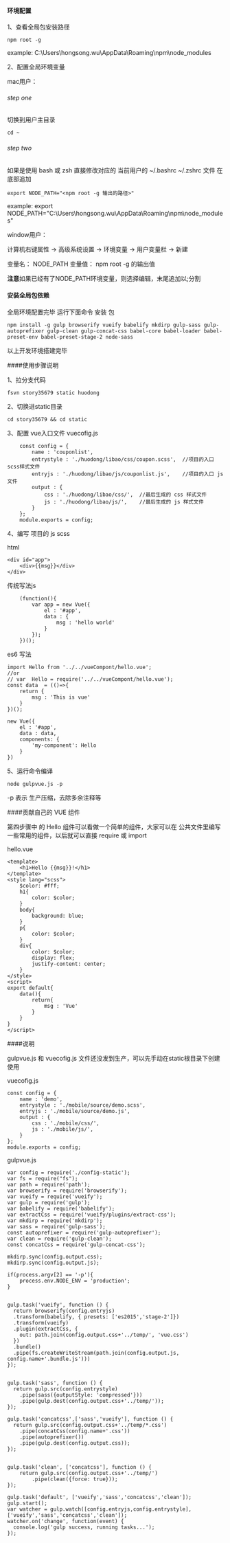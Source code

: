 #### 环境配置

1、查看全局包安装路径

	npm root -g

example: C:\Users\hongsong.wu\AppData\Roaming\npm\node_modules

2、配置全局环境变量

	
mac用户：

###### step one

切换到用户主目录

	cd ~

###### step two

如果是使用 bash 或 zsh 直接修改对应的 当前用户的 ~/.bashrc ~/.zshrc 文件 在底部追加

	export NODE_PATH="<npm root -g 输出的路径>"


example: export NODE_PATH="C:\Users\hongsong.wu\AppData\Roaming\npm\node_modules"



window用户：

计算机右键属性 -> 高级系统设置 -> 环境变量 -> 用户变量栏 -> 新建  

变量名： NODE_PATH 变量值： npm root -g 的输出值

**注意**如果已经有了NODE_PATH环境变量，则选择编辑，末尾追加以;分割

	


#### 安装全局包依赖


全局环境配置完毕 运行下面命令 安装 包

	npm install -g gulp browserify vueify babelify mkdirp gulp-sass gulp-autoprefixer gulp-clean gulp-concat-css babel-core babel-loader babel-preset-env babel-preset-stage-2 node-sass




以上开发环境搭建完毕





####使用步骤说明


1、拉分支代码

	fsvn story35679 static huodong

2、切换进static目录

	cd story35679 && cd static


3、配置 vue入口文件 vuecofig.js


		const config = {
		    name : 'couponlist',
		    entrystyle : './huodong/libao/css/coupon.scss',  //项目的入口 scss样式文件
		    entryjs : './huodong/libao/js/couponlist.js',    //项目的入口 js 文件
		    output : {
		        css : './huodong/libao/css/',  //最后生成的 css 样式文件
		        js : './huodong/libao/js/',    //最后生成的 js 样式文件
		    }
		};
		module.exports = config;


4、编写 项目的 js scss

html

	<div id="app">
        <div>{{msg}}</div>
    </div>
 
传统写法js 

		(function(){
		    var app = new Vue({
		        el : '#app',
		        data : {
		            msg : 'hello world'
		        }
		    });
		})();

es6 写法
	

	import Hello from '../../vueCompont/hello.vue';
	//or
	// var  Hello = require('../../vueCompont/hello.vue');
	const data  = (()=>{
	    return {
	        msg : 'This is vue'
	    }
	})();

	new Vue({
	    el : '#app',
	    data : data,
	    components: {
	        'my-component': Hello
	    }
	})



5、运行命令编译

	node gulpvue.js -p

-p 表示 生产压缩，去除多余注释等




####贡献自己的 VUE 组件


第四步骤中 的 Hello 组件可以看做一个简单的组件，大家可以在 公共文件里编写一些常用的组件，以后就可以直接 require 或 import

hello.vue 

	<template>
    	<h1>Hello {{msg}}!</h1>
	</template>
	<style lang="scss">
	    $color: #fff;
	    h1{
	        color: $color;
	    }
	    body{
	        background: blue;
	    }
	    p{
	        color: $color;
	    }
	    div{
	        color: $color;
	        display: flex;
	        justify-content: center;
	    }
	</style>
	<script>
	export default{
	    data(){
	        return{
	            msg : 'Vue'
	        }
	    }
	}
	</script>

	



####说明

gulpvue.js 和 vuecofig.js 文件还没发到生产，可以先手动在static根目录下创建使用
	

vuecofig.js

	const config = {
	    name : 'demo',
	    entrystyle : './mobile/source/demo.scss',
	    entryjs : './mobile/source/demo.js',
	    output : {
	        css : './mobile/css/',
	        js : './mobile/js/',
	    }
	};
	module.exports = config;


gulpvue.js

	var config = require('./config-static');
	var fs = require("fs");
	var path = require('path');
	var browserify = require('browserify');
	var vueify = require('vueify');
	var gulp = require('gulp');
	var babelify = require('babelify');
	var extractCss = require('vueify/plugins/extract-css');
	var mkdirp = require('mkdirp');
	var sass = require('gulp-sass');
	const autoprefixer = require('gulp-autoprefixer');
	var clean = require('gulp-clean');
	const concatCss = require('gulp-concat-css');

	mkdirp.sync(config.output.css);
	mkdirp.sync(config.output.js);

	if(process.argv[2] == '-p'){
	    process.env.NODE_ENV = 'production';
	}


	gulp.task('vueify', function () {
	  return browserify(config.entryjs)
	  .transform(babelify, { presets: ['es2015','stage-2']})
	  .transform(vueify)
	  .plugin(extractCss, {
	    out: path.join(config.output.css+'../temp/', 'vue.css')
	  })
	  .bundle()
	  .pipe(fs.createWriteStream(path.join(config.output.js, config.name+'.bundle.js')))
	});


	gulp.task('sass', function () {
	  return gulp.src(config.entrystyle)
	    .pipe(sass({outputStyle: 'compressed'}))
	    .pipe(gulp.dest(config.output.css+'../temp/'));
	});

	gulp.task('concatcss',['sass','vueify'], function () {
	  return gulp.src(config.output.css+'../temp/*.css')
	    .pipe(concatCss(config.name+'.css'))
	    .pipe(autoprefixer())
	    .pipe(gulp.dest(config.output.css));
	});


	gulp.task('clean', ['concatcss'], function () {
	    return gulp.src(config.output.css+'../temp/')
	        .pipe(clean({force: true}));
	});

	gulp.task('default', ['vueify','sass','concatcss','clean']);
	gulp.start();
	var watcher = gulp.watch([config.entryjs,config.entrystyle], ['vueify','sass','concatcss','clean']);
	watcher.on('change', function(event) {
	  console.log('gulp success, running tasks...');
	});

